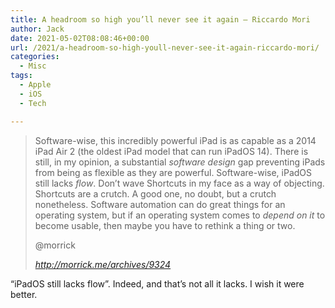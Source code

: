```yaml
---
title: A headroom so high you’ll never see it again – Riccardo Mori
author: Jack
date: 2021-05-02T08:08:46+00:00
url: /2021/a-headroom-so-high-youll-never-see-it-again-riccardo-mori/
categories:
  - Misc
tags:
  - Apple
  - iOS
  - Tech

---
```

<!--kg-card-begin: html-->

<blockquote class="quoteback" darkmode="" data-title="A headroom so high you’ll never see it again" data-author="@morrick" cite="http://morrick.me/archives/9324">
  <p>
    Software-wise, this incredibly powerful iPad is as capable as a 2014 iPad Air 2 (the oldest iPad model that can run iPadOS 14). There is still, in my opinion, a substantial <em>software design</em> gap preventing iPads from being as flexible as they are powerful. Software-wise, iPadOS still lacks <em>flow</em>. Don’t wave Shortcuts in my face as a way of objecting. Shortcuts are a crutch. A good one, no doubt, but a crutch nonetheless. Software automation can do great things for an operating system, but if an operating system comes to <em>depend on it</em> to become usable, then maybe you have to rethink a thing or&nbsp;two.
  </p><footer>@morrick
  
  <cite> <a href="http://morrick.me/archives/9324">http://morrick.me/archives/9324</a></cite></footer>
</blockquote>



&#8220;iPadOS still lacks flow&#8221;. Indeed, and that&#8217;s not all it lacks. I wish it were better.

<!--kg-card-end: html-->